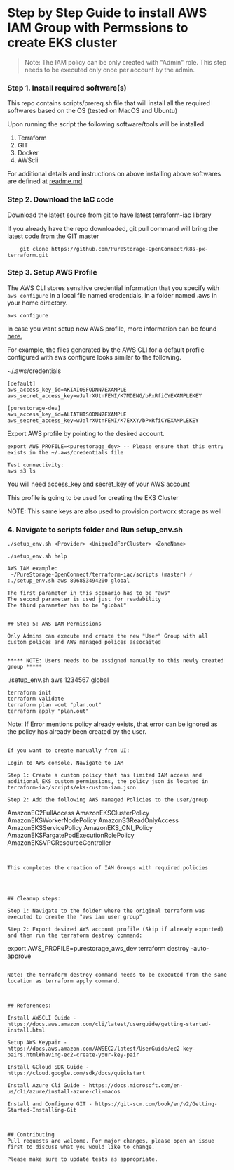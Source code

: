 # Step by Step Guide to install AWS IAM Group with Permssions to create EKS cluster
> Note: The IAM policy can be only created with "Admin" role. This step needs to be executed only once per account by the admin.


### Step 1. Install required software(s)

This repo contains scripts/prereq.sh file that will install all the required softwares based on the OS (tested on MacOS and Ubuntu)

Upon running the script the following software/tools will be installed

1. Terraform
2. GIT
3. Docker
4. AWScli

For additional details and instructions on above installing above softwares are defined at [readme.md](../../README.md)


### Step 2. Download the IaC code

Download the latest source from [git](https://github.com/PureStorage-OpenConnect/k8s-px-terraform.git) to have latest terraform-iac library

If you already have the repo downloaded, git pull command will bring the latest code from the GIT master

```
    git clone https://github.com/PureStorage-OpenConnect/k8s-px-terraform.git

```

### Step 3. Setup AWS Profile

The AWS CLI stores sensitive credential information that you specify with `aws configure` in a local file named credentials, in a folder named .aws in your home directory.

```
aws configure
```
In case you want setup new AWS profile, more information can be found [here.](https://docs.aws.amazon.com/cli/latest/userguide/cli-configure-profiles.html)

For example, the files generated by the AWS CLI for a default profile configured with aws configure looks similar to the following.

~/.aws/credentials

```
[default]
aws_access_key_id=AKIAIOSFODNN7EXAMPLE
aws_secret_access_key=wJalrXUtnFEMI/K7MDENG/bPxRfiCYEXAMPLEKEY

[purestorage-dev]
aws_access_key_id=ALIATHISODNN7EXAMPLE
aws_secret_access_key=wJalrXUtnFEMI/K7EXXY/bPxRfiCYEXAMPLEKEY

```

Export AWS profile by pointing to the desired account.

```
export AWS_PROFILE=<purestorage_dev> -- Please ensure that this entry exists in the ~/.aws/credentials file

Test connectivity: 
aws s3 ls

```

You will need access_key and secret_key of your AWS account

This profile is going to be used for creating the EKS Cluster

NOTE: This same keys are also used to provision portworx storage as well


### 4. Navigate to scripts folder and Run setup_env.sh <param1> <param2> <param3>

```
./setup_env.sh <Provider> <UniqueIdForCluster> <ZoneName>

./setup_env.sh help

AWS IAM example:
 ~/PureStorage-OpenConnect/terraform-iac/scripts (master) ⚡ :./setup_env.sh aws 896853494200 global
 
The first parameter in this scenario has to be "aws"
The second parameter is used just for readability
The third parameter has to be "global"


## Step 5: AWS IAM Permissions

Only Admins can execute and create the new "User" Group with all custom polices and AWS managed polices assocaited


***** NOTE: Users needs to be assigned manually to this newly created group *****

```


./setup_env.sh aws 1234567 global

    terraform init
    terraform validate
    terraform plan -out "plan.out"
    terraform apply "plan.out"
    
Note: If Error mentions policy already exists, that error can be ignored as the policy has already been created by the user.

```

If you want to create manually from UI:

Login to AWS console, Navigate to IAM 

Step 1: Create a custom policy that has limited IAM access and additional EKS custom permissions, the policy json is located in terraform-iac/scripts/eks-custom-iam.json

Step 2: Add the following AWS managed Policies to the user/group
```
AmazonEC2FullAccess
AmazonEKSClusterPolicy
AmazonEKSWorkerNodePolicy
AmazonS3ReadOnlyAccess
AmazonEKSServicePolicy
AmazonEKS_CNI_Policy
AmazonEKSFargatePodExecutionRolePolicy
AmazonEKSVPCResourceController
```


This completes the creation of IAM Groups with required policies




## Cleanup steps:

Step 1: Navigate to the folder where the original terraform was executed to create the "aws iam user group"

Step 2: Export desired AWS account profile (Skip if already exported) and then run the terraform destroy command:

```
export AWS_PROFILE=purestorage_aws_dev
terraform destroy -auto-approve
```

Note: the terraform destroy command needs to be executed from the same location as terraform apply command. 



## References:

Install AWSCLI Guide - https://docs.aws.amazon.com/cli/latest/userguide/getting-started-install.html

Setup AWS Keypair - https://docs.aws.amazon.com/AWSEC2/latest/UserGuide/ec2-key-pairs.html#having-ec2-create-your-key-pair

Install GCloud SDK Guide - https://cloud.google.com/sdk/docs/quickstart

Install Azure Cli Guide - https://docs.microsoft.com/en-us/cli/azure/install-azure-cli-macos

Install and Configure GIT - https://git-scm.com/book/en/v2/Getting-Started-Installing-Git



## Contributing
Pull requests are welcome. For major changes, please open an issue first to discuss what you would like to change.

Please make sure to update tests as appropriate.
